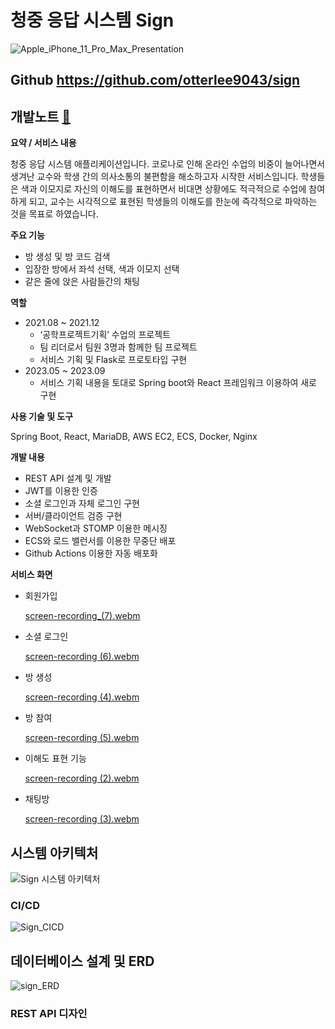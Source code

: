 # 청중 응답 시스템 Sign

![Apple_iPhone_11_Pro_Max_Presentation](https://github.com/otterlee9043/sign/assets/43086065/d5f2c32b-0438-4a98-89fd-e7f555921185)


## **Github** https://github.com/otterlee9043/sign

## **개발노트**  [📔]([https://enormous-lime-c78.notion.site/Sign-f46fdfda5ef8493983e70ca025712d7d?pvs=4])

**요약 / 서비스 내용**

 청중 응답 시스템 애플리케이션입니다. 코로나로 인해 온라인 수업의 비중이 늘어나면서 생겨난 교수와 학생 간의 의사소통의 불편함을 해소하고자 시작한 서비스입니다. 학생들은 색과 이모지로 자신의 이해도를 표현하면서 비대면 상황에도 적극적으로 수업에 참여하게 되고, 교수는 시각적으로 표현된 학생들의 이해도를 한눈에 즉각적으로 파악하는 것을 목표로 하였습니다.

**주요 기능**

- 방 생성 및 방 코드 검색
- 입장한 방에서 좌석 선택, 색과 이모지 선택
- 같은 줄에 앉은 사람들간의 채팅

**역할**

- 2021.08 ~ 2021.12
    - ‘공학프로젝트기획’ 수업의 프로젝트
    - 팀 리더로서 팀원 3명과 함께한 팀 프로젝트
    - 서비스 기획 및 Flask로 프로토타입 구현
- 2023.05 ~ 2023.09
    - 서비스 기획 내용을 토대로 Spring boot와 React 프레임워크 이용하여 새로 구현

**사용 기술 및 도구**

Spring Boot, React, MariaDB, AWS EC2, ECS, Docker, Nginx

**개발 내용**

- REST API 설계 및 개발
- JWT를 이용한 인증
- 소셜 로그인과 자체 로그인 구현
- 서버/클라이언트 검증 구현
- WebSocket과 STOMP 이용한 메시징
- ECS와 로드 밸런서를 이용한 무중단 배포
- Github Actions 이용한 자동 배포화

**서비스 화면**

- 회원가입

    [screen-recording_(7).webm](https://github.com/otterlee9043/sign/assets/43086065/b1f2dd9d-efe0-4931-9236-49fa8facf20b)


- 소셜 로그인
    
    [screen-recording (6).webm](https://github.com/otterlee9043/sign/assets/43086065/2ccf44f4-caf2-4181-ae08-8f47721e07f8)
    

- 방 생성
    
    [screen-recording (4).webm](https://github.com/otterlee9043/sign/assets/43086065/5026572f-42ad-49d5-8630-70a70fea1e4d)
    

- 방 참여
    
    [screen-recording (5).webm](https://github.com/otterlee9043/sign/assets/43086065/8d5282ea-8520-4a1c-9e8e-81f279e125d5)
    

- 이해도 표현 기능
    
    [screen-recording (2).webm](https://github.com/otterlee9043/sign/assets/43086065/d02d487d-a11e-480f-918b-31776e0841d8)
  

- 채팅방
    
    [screen-recording (3).webm](https://github.com/otterlee9043/sign/assets/43086065/c0d9afe4-b78f-401e-b596-e62856731544)
    

## 시스템 아키텍처

![Sign 시스템 아키텍처](https://github.com/otterlee9043/sign/assets/43086065/bc52bb45-382d-4b58-bf15-d4a863781e87)

### CI/CD

![Sign_CICD](https://github.com/otterlee9043/sign/assets/43086065/ef12db41-dab9-48ef-81c1-c9b01a3c1d7c)

## 데이터베이스 설계 및 ERD

![sign_ERD](https://github.com/otterlee9043/sign/assets/43086065/046f9ed2-8ad8-40f9-8653-bbf3211f7b6b)


### REST API 디자인


